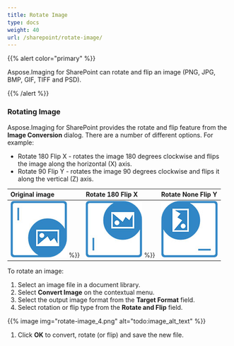```yaml
---
title: Rotate Image
type: docs
weight: 40
url: /sharepoint/rotate-image/
---
```


{{% alert color="primary" %}} 

Aspose.Imaging for SharePoint can rotate and flip an image (PNG, JPG, BMP, GIF, TIFF and PSD).

{{% /alert %}} 
### **Rotating Image**
Aspose.Imaging for SharePoint provides the rotate and flip feature from the **Image Conversion** dialog. There are a number of different options. For example:

- Rotate 180 Flip X - rotates the image 180 degrees clockwise and flips the image along the horizontal (X) axis.
- Rotate 90 Flip Y - rotates the image 90 degrees clockwise and flips it along the vertical (Z) axis.

|**Original image** |**Rotate 180 Flip X** |**Rotate None Flip Y** |
| :- | :- | :- |
|![Original image](rotate-image_1.png) %}}|![Rotate 180 Flip X](rotate-image_2.png) %}}|![Rotate None Flip Y](rotate-image_3.png)|
To rotate an image:

1. Select an image file in a document library.
1. Select **Convert Image** on the contextual menu.
1. Select the output image format from the **Target Format** field.
1. Select rotation or flip type from the **Rotate and Flip** field. 

{{% image img="rotate-image_4.png" alt="todo:image_alt_text" %}}

1. Click **OK** to convert, rotate (or flip) and save the new file.
